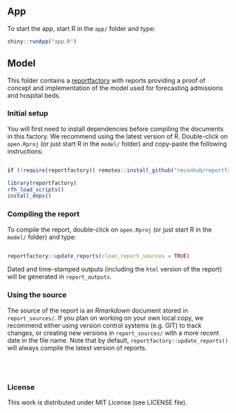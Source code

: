 

## App

To start the app, start R in the `app/` folder and type:

```r
shiny::runApp("app.R")
```




## Model

This folder contains a
[reportfactory](https://github.com/reconhub/reportfactory) with reports
providing a proof of concept and implementation of the model used for
forecasting admissions and hospital beds.


### Initial setup

You will first need to install dependencies before compiling the documents in
this factory. We recommend using the latest version of R. Double-click on
`open.Rproj` (or just start R in the `model/` folder) and copy-paste the
following instructions:

```r

if (!require(reportfactory)) remotes::install_github("reconhub/reportfactory")

library(reportfactory)
rfh_load_scripts()
install_deps()

```



### Compiling the report

 To compile the report, double-click on `open.Rproj` (or just start R
in the `model/` folder) and type:

```r

reportfactory::update_reports(clean_report_sources = TRUE)

```

Dated and time-stamped outputs (including the `html` version of the report) will
be generated in `report_outputs`.



### Using the source

The source of the report is an *Rmarkdown* document stored in
`report_sources/`. If you plan on working on your own local copy, we recommend
either using version control systems (e.g. GIT) to track changes, or creating
new versions in `report_sources/` with a more recent date in the file name. Note
that by default, `reportfactory::update_reports()` will always compile the
latest version of reports.




<br>
<br>

### License

This work is distributed under MIT License (see LICENSE file).
